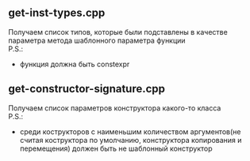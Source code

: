 ## get-inst-types.cpp
Получаем список типов, которые были подставлены в качестве параметра метода шаблонного параметра функции\
P.S.:
- функция должна быть constexpr
## get-constructor-signature.cpp
Получаем список параметров конструктора какого-то класса\
P.S.:
- среди кострукторов с наименьшим количеством аргументов(не считая коструктора по умолчанию, конструктора копирования и перемещения) должен быть не шаблонный конструктор